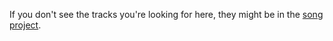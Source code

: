 If you don't see the tracks you're looking for here, they might be in the [song project](/Song%20Projects).